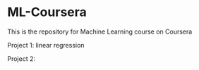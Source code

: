 # ML-Coursera

This is the repository for Machine Learning course on Coursera

Project 1: linear regression

Project 2:
